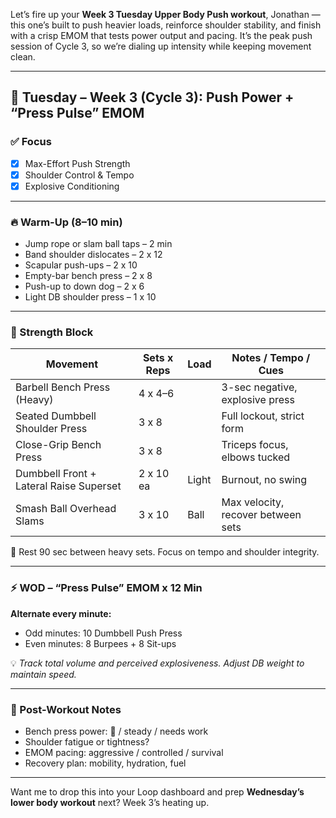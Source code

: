 Let’s fire up your **Week 3 Tuesday Upper Body Push workout**, Jonathan — this one’s built to push heavier loads, reinforce shoulder stability, and finish with a crisp EMOM that tests power output and pacing. It’s the peak push session of Cycle 3, so we’re dialing up intensity while keeping movement clean.

---

## 💪 Tuesday – Week 3 (Cycle 3): Push Power + “Press Pulse” EMOM

### ✅ Focus
- [x] Max-Effort Push Strength  
- [x] Shoulder Control & Tempo  
- [x] Explosive Conditioning  

---

### 🔥 Warm-Up (8–10 min)
- Jump rope or slam ball taps – 2 min  
- Band shoulder dislocates – 2 x 12  
- Scapular push-ups – 2 x 10  
- Empty-bar bench press – 2 x 8  
- Push-up to down dog – 2 x 6  
- Light DB shoulder press – 1 x 10

---

### 🧱 Strength Block  
| Movement                        | Sets x Reps | Load     | Notes / Tempo / Cues            |
|---------------------------------|-------------|----------|---------------------------------|
| Barbell Bench Press (Heavy)     | 4 x 4–6     |          | 3-sec negative, explosive press |
| Seated Dumbbell Shoulder Press  | 3 x 8       |          | Full lockout, strict form       |
| Close-Grip Bench Press          | 3 x 8       |          | Triceps focus, elbows tucked    |
| Dumbbell Front + Lateral Raise Superset | 2 x 10 ea | Light     | Burnout, no swing               |
| Smash Ball Overhead Slams       | 3 x 10      | Ball     | Max velocity, recover between sets

🧠 Rest 90 sec between heavy sets. Focus on tempo and shoulder integrity.

---

### ⚡️ WOD – “Press Pulse” EMOM x 12 Min

**Alternate every minute:**
- Odd minutes: 10 Dumbbell Push Press  
- Even minutes: 8 Burpees + 8 Sit-ups

💡 *Track total volume and perceived explosiveness. Adjust DB weight to maintain speed.*

---

### 💬 Post-Workout Notes
- Bench press power: 🚀 / steady / needs work  
- Shoulder fatigue or tightness?  
- EMOM pacing: aggressive / controlled / survival  
- Recovery plan: mobility, hydration, fuel

---

Want me to drop this into your Loop dashboard and prep **Wednesday’s lower body workout** next? Week 3’s heating up.
